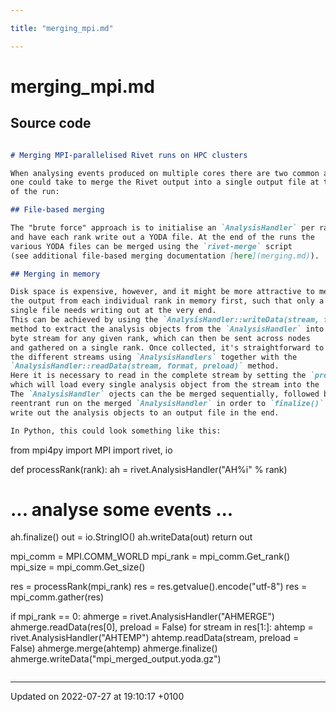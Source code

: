 ```yaml
---

title: "merging_mpi.md"

---
```


# merging_mpi.md






## Source code

```markdown

# Merging MPI-parallelised Rivet runs on HPC clusters

When analysing events produced on multiple cores there are two common appraches 
one could take to merge the Rivet output into a single output file at the end 
of the run:

## File-based merging

The "brute force" approach is to initialise an `AnalysisHandler` per rank
and have each rank write out a YODA file. At the end of the runs the
various YODA files can be merged using the `rivet-merge` script
(see additional file-based merging documentation [here](merging.md)).

## Merging in memory

Disk space is expensive, however, and it might be more attractive to merge 
the output from each individual rank in memory first, such that only a 
single file needs writing out at the very end.
This can be achieved by using the `AnalysisHandler::writeData(stream, format)` 
method to extract the analysis objects from the `AnalysisHandler` into a 
byte stream for any given rank, which can then be sent across nodes 
and gathered on a single rank. Once collected, it's straightforward to merge 
the different streams using `AnalysisHandlers` together with the 
`AnalysisHandler::readData(stream, format, preload)` method.
Here it is necessary to read in the complete stream by setting the `preload` flag to false
which will load every single analysis object from the stream into the `AnalysisHandler`.
The `AnalysisHandler` ojects can the be merged sequentially, followed by a 
reentrant run on the merged `AnalysisHandler` in order to `finalize()` and 
write out the analysis objects to an output file in the end.

In Python, this could look something like this:

```
from mpi4py import MPI
import rivet, io

def processRank(rank):
  ah = rivet.AnalysisHandler("AH%i" % rank)
  # ... analyse some events ...
  ah.finalize()
  out = io.StringIO()
  ah.writeData(out)
  return out

mpi_comm = MPI.COMM_WORLD
mpi_rank = mpi_comm.Get_rank()
mpi_size = mpi_comm.Get_size()

res = processRank(mpi_rank)
res = res.getvalue().encode("utf-8")
res = mpi_comm.gather(res)

if mpi_rank == 0:
  ahmerge = rivet.AnalysisHandler("AHMERGE")
  ahmerge.readData(res[0], preload = False)
  for stream in res[1:]:
    ahtemp = rivet.AnalysisHandler("AHTEMP")
    ahtemp.readData(stream, preload = False)
    ahmerge.merge(ahtemp)
  ahmerge.finalize()
  ahmerge.writeData("mpi_merged_output.yoda.gz")
```
```


-------------------------------

Updated on 2022-07-27 at 19:10:17 +0100
